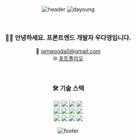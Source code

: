 

<div align = "center">

![header](https://capsule-render.vercel.app/api?type=waving&&color=0:10b981,100:0ea5e9)
![dayoung](https://tech-orbit.wontory.dev/api?title=dayoung&tech=TypeScript,Vue.js,React,Next.js&size=500&duration=25)

<br/>

### 🙇🏻 안녕하세요. 프론트엔드 개발자 우다영입니다.

📧 iamwooda0@gmail.com   
🌐 [포트폴리오](https://woodayoung.netlify.app/)  
<br/><br/>

### 🛠 기술 스택
<img src="https://img.shields.io/badge/html5-E34F26?style=for-the-badge&logo=html5&logoColor=white"> <img src="https://img.shields.io/badge/css-1572B6?style=for-the-badge&logo=css3&logoColor=white"> <img src="https://img.shields.io/badge/javascript-F7DF1E?style=for-the-badge&logo=javascript&logoColor=black"> <img src="https://img.shields.io/badge/typescript-3178C6?style=for-the-badge&logo=typescript&logoColor=white">
<br/>
<img src="https://img.shields.io/badge/vue.js-4FC08D?style=for-the-badge&logo=vue.js&logoColor=white"> <img src="https://img.shields.io/badge/react-61DAFB?style=for-the-badge&logo=react&logoColor=black"> <img src="https://img.shields.io/badge/react native-61DAFB?style=for-the-badge&logo=react&logoColor=black"> <img src="https://img.shields.io/badge/next-000000?style=for-the-badge&logo=nextdotjs&logoColor=white"> 
<br/>
<img src="https://img.shields.io/badge/tailwindcss-06B6D4?style=for-the-badge&logo=tailwindcss&logoColor=white">  <img src="https://img.shields.io/badge/git-F05032?style=for-the-badge&logo=git&logoColor=white"> <img src="https://img.shields.io/badge/figma-F24E1E?style=for-the-badge&logo=figma&logoColor=white"> <img src="https://img.shields.io/badge/supabase-3FCF8E?style=for-the-badge&logo=supabase&logoColor=white">
<br/>

![footer](https://capsule-render.vercel.app/api?type=waving&&color=0:10b981,100:0ea5e9&section=footer&height=90)
</div>






<!---
DaYoung-woo/DaYoung-woo is a ✨ special ✨ repository because its `README.md` (this file) appears on your GitHub profile.
You can click the Preview link to take a look at your changes.
--->

